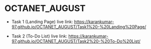 # OCTANET_AUGUST

- Task 1 (Landing Page) live link: https://karankumar-97.github.io/OCTANET_AUGUST/Task1%20-%20Landing%20Page/
  
- Task 2 (To-Do List) live link: https://karankumar-97.github.io/OCTANET_AUGUST/Task2%20-%20To-Do%20List/

